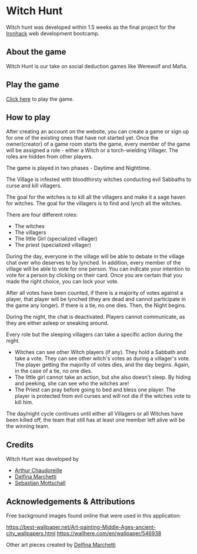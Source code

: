 # Witch Hunt

Witch hunt was developed within 1.5 weeks as the final project for the [Ironhack](https://www.ironhack.com/) web development bootcamp.

## About the game

Witch Hunt is our take on social deduction games like Werewolf and Mafia.

## Play the game

[Click here](https://witch-hunt.netlify.app/) to play the game.

## How to play

After creating an account on the website, you can create a game or sign up for one of the existing ones that have not started yet. Once the owner(creator) of a game room starts the game, every member of the game will be assigned a role - either a Witch or a torch-wielding Villager. The roles are hidden from other players.

The game is played in two phases - Daytime and Nighttime.

The Village is infested with bloodthirsty witches conducting evil Sabbaths to curse and kill villagers.

The goal for the witches is to kill all the villagers and make it a sage haven for witches.
The goal for the villagers is to find and lynch all the witches.

There are four different roles:
- The witches
- The villagers
- The little Girl (specialized villager)
- The priest (specialized villager)

During the day, everyone in the village will be able to debate in the village chat over who deserves to by lynched. In addition, every member of the village will be able to vote for one person. You can indicate your intention to vote for a person by clicking on their card. Once you are certain that you made the right choice, you can lock your vote.

After all votes have been counted, if there is a majority of votes against a player, that player will be lynched (they are dead and cannot participate in the game any longer). If there is a tie, no one dies. Then, the Night begins.

During the night, the chat is deactivated. Players cannot communicate, as they are either asleep or sneaking around. 

Every role but the sleeping villagers can take a specific action during the night.
- Witches can see other Witch players (if any). They hold a Sabbath and take a vote. They can see other witch's votes as during a villager's vote. The player getting the majority of votes dies, and the day begins. Again, in the case of a tie, no one dies.
- The little girl cannot take an action, but she also doesn't sleep. By hiding and peeking, she can see who the witches are!
- The Priest can pray before going to bed and bless one player. The player is protected from evil curses and will not die if the witches vote to kill him.

The day/night cycle continues until either all Villagers or all Witches have been killed off, the team that still has at least one member left alive will be the winning team.

## Credits

Witch Hunt was developed by

- [Arthur Chaudoreille](https://github.com/Chaudoreille)
- [Delfina Marchetti](https://github.com/dolphinstreet)
- [Sebastian Mottschall](https://github.com/Mottschi)

## Acknowledgements & Attributions

Free background images found online that were used in this application:

https://best-wallpaper.net/Art-painting-Middle-Ages-ancient-city_wallpapers.html
https://wallhere.com/en/wallpaper/546938

Other art pieces created by [Delfina Marchetti](https://github.com/dolphinstreet)
